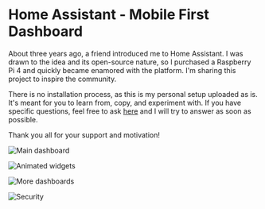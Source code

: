 # Home Assistant - Mobile First Dashboard
About three years ago, a friend introduced me to Home Assistant. I was drawn to the idea and its open-source nature, so I purchased a Raspberry Pi 4 and quickly became enamored with the platform. I'm sharing this project to inspire the community.

There is no installation process, as this is my personal setup uploaded as is. It's meant for you to learn from, copy, and experiment with. If you have specific questions, feel free to ask [here](https://community.home-assistant.io/t/a-minimalist-and-user-friendly-dashboard-with-an-mobile-first-approach-now-on-github/535580) and I will try to answer as soon as possible.

Thank you all for your support and motivation!

![Main dashboard](https://github.com/clooos/Home-Assistant-Mobile-First/blob/master/www/images/Home%20Assistant%20-%20UI%20V3%20-%20Main%20dashboard.png?raw=true)

![Animated widgets](https://github.com/clooos/Home-Assistant-Mobile-First/blob/master/www/images/Home%20Assistant%20-%20UI%20V3%20-%20Animated%20widgets.gif?raw=true)

![More dashboards](https://github.com/clooos/Home-Assistant-Mobile-First/blob/master/www/images/Home%20Assistant%20-%20UI%20V3%20-%20More%20dashboards.png?raw=true)

![Security](https://github.com/clooos/Home-Assistant-Mobile-First/blob/master/www/images/Home%20Assistant%20-%20UI%20V3%20-%20Security.png?raw=true)
